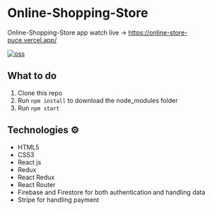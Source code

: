 # Online-Shopping-Store

Online-Shopping-Store app watch live -> https://online-store-puce.vercel.app/

<a href="https://ibb.co/FYdYjMd"><img src="https://i.ibb.co/4S0S5G0/oss.jpg" alt="oss" border="0"></a>

## What to do  
1. Clone this repo     
2. Run `npm install` to download the node_modules folder   
3. Run `npm start`
   
## Technologies ⚙️   
 
* HTML5   
* CSS3 
* React js
* Redux
* React Redux
* React Router
* Firebase and Firestore for both authentication and handling data
* Stripe for handling payment 
